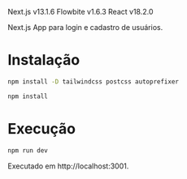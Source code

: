 Next.js v13.1.6
Flowbite v1.6.3
React v18.2.0

Next.js App para login e cadastro de usuários.

# Instalação
```bash
npm install -D tailwindcss postcss autoprefixer
```
```bash
npm install
```

# Execução
```bash
npm run dev
```

Executado em http://localhost:3001.
